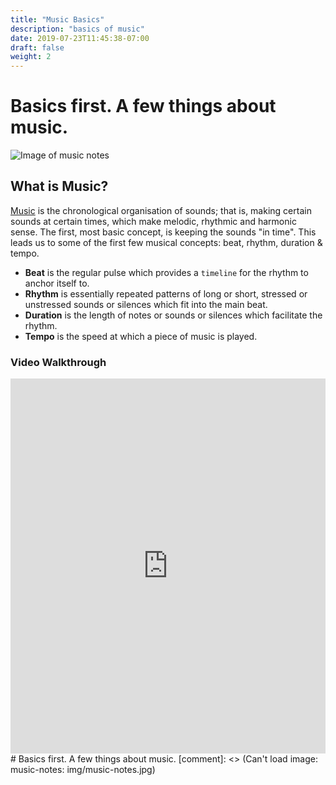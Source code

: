 ```yaml
---
title: "Music Basics"
description: "basics of music"
date: 2019-07-23T11:45:38-07:00
draft: false
weight: 2
---
```


# Basics first. A few things about music.
![Image of music notes](img/music-notes.jpg)

## What is Music?
[Music](https://en.wikiversity.org/wiki/Introduction_to_music) is the chronological organisation of sounds; that is, making certain sounds at certain times, which make melodic, rhythmic and harmonic sense. The first, most basic concept, is keeping the sounds "in time". This leads us to some of the first few musical concepts: beat, rhythm, duration & tempo.

-   **Beat** is the regular pulse which provides a `timeline` for the
    rhythm to anchor itself to.
-   **Rhythm** is essentially repeated patterns of long or short, stressed or unstressed sounds or silences which fit into the main beat.
-   **Duration** is the length of notes or sounds or silences which facilitate the rhythm.
-   **Tempo** is the speed at which a piece of music is played.

### Video Walkthrough

<iframe width="100%" height="600px" src="https://www.youtube.com/embed/g0u1CkbpUWQ?start=134" frameborder="0" allow="accelerometer; autoplay; encrypted-media; gyroscope; picture-in-picture" allowfullscreen></iframe>
# Basics first. A few things about music.
[comment]: <> (Can't load image: music-notes: img/music-notes.jpg)
